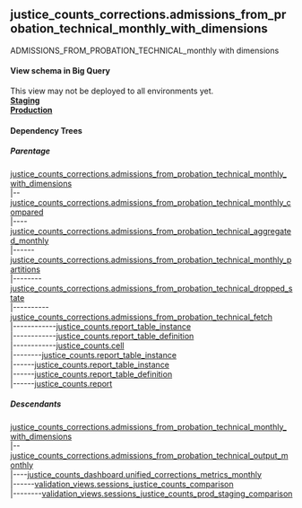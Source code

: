 ## justice_counts_corrections.admissions_from_probation_technical_monthly_with_dimensions
ADMISSIONS_FROM_PROBATION_TECHNICAL_monthly with dimensions

#### View schema in Big Query
This view may not be deployed to all environments yet.<br/>
[**Staging**](https://console.cloud.google.com/bigquery?pli=1&p=recidiviz-staging&page=table&project=recidiviz-staging&d=justice_counts_corrections&t=admissions_from_probation_technical_monthly_with_dimensions)
<br/>
[**Production**](https://console.cloud.google.com/bigquery?pli=1&p=recidiviz-123&page=table&project=recidiviz-123&d=justice_counts_corrections&t=admissions_from_probation_technical_monthly_with_dimensions)
<br/>

#### Dependency Trees

##### Parentage
[justice_counts_corrections.admissions_from_probation_technical_monthly_with_dimensions](../justice_counts_corrections/admissions_from_probation_technical_monthly_with_dimensions.md) <br/>
|--[justice_counts_corrections.admissions_from_probation_technical_monthly_compared](../justice_counts_corrections/admissions_from_probation_technical_monthly_compared.md) <br/>
|----[justice_counts_corrections.admissions_from_probation_technical_aggregated_monthly](../justice_counts_corrections/admissions_from_probation_technical_aggregated_monthly.md) <br/>
|------[justice_counts_corrections.admissions_from_probation_technical_monthly_partitions](../justice_counts_corrections/admissions_from_probation_technical_monthly_partitions.md) <br/>
|--------[justice_counts_corrections.admissions_from_probation_technical_dropped_state](../justice_counts_corrections/admissions_from_probation_technical_dropped_state.md) <br/>
|----------[justice_counts_corrections.admissions_from_probation_technical_fetch](../justice_counts_corrections/admissions_from_probation_technical_fetch.md) <br/>
|------------[justice_counts.report_table_instance](../justice_counts/report_table_instance.md) <br/>
|------------[justice_counts.report_table_definition](../justice_counts/report_table_definition.md) <br/>
|------------[justice_counts.cell](../justice_counts/cell.md) <br/>
|--------[justice_counts.report_table_instance](../justice_counts/report_table_instance.md) <br/>
|------[justice_counts.report_table_instance](../justice_counts/report_table_instance.md) <br/>
|------[justice_counts.report_table_definition](../justice_counts/report_table_definition.md) <br/>
|------[justice_counts.report](../justice_counts/report.md) <br/>


##### Descendants
[justice_counts_corrections.admissions_from_probation_technical_monthly_with_dimensions](../justice_counts_corrections/admissions_from_probation_technical_monthly_with_dimensions.md) <br/>
|--[justice_counts_corrections.admissions_from_probation_technical_output_monthly](../justice_counts_corrections/admissions_from_probation_technical_output_monthly.md) <br/>
|----[justice_counts_dashboard.unified_corrections_metrics_monthly](../justice_counts_dashboard/unified_corrections_metrics_monthly.md) <br/>
|------[validation_views.sessions_justice_counts_comparison](../validation_views/sessions_justice_counts_comparison.md) <br/>
|--------[validation_views.sessions_justice_counts_prod_staging_comparison](../validation_views/sessions_justice_counts_prod_staging_comparison.md) <br/>

